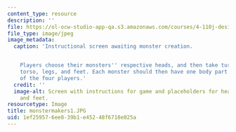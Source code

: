 ```yaml
---
content_type: resource
description: ''
file: https://ol-ocw-studio-app-qa.s3.amazonaws.com/courses/4-110j-design-across-scales-disciplines-and-problem-contexts-spring-2013/1ef259576ee839b1e45248f6718e025a_monstermakers1.JPG
file_type: image/jpeg
image_metadata:
  caption: 'Instructional screen awaiting monster creation.


    Players choose their monsters'' respective heads, and then take turns choosing
    torso, legs, and feet. Each monster should then have one body part chosen by each
    of the four players.'
  credit: ''
  image-alt: Screen with instructions for game and placeholders for head, torso, legs,
    and feet.
resourcetype: Image
title: monstermakers1.JPG
uid: 1ef25957-6ee8-39b1-e452-48f6718e025a
---
```


